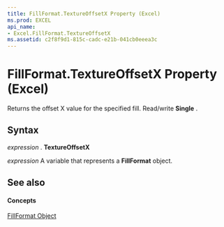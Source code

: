```yaml
---
title: FillFormat.TextureOffsetX Property (Excel)
ms.prod: EXCEL
api_name:
- Excel.FillFormat.TextureOffsetX
ms.assetid: c2f8f9d1-815c-cadc-e21b-041cb0eeea3c
---
```



# FillFormat.TextureOffsetX Property (Excel)

Returns the offset X value for the specified fill. Read/write  **Single** .


## Syntax

 _expression_ . **TextureOffsetX**

 _expression_ A variable that represents a **FillFormat** object.


## See also


#### Concepts


[FillFormat Object](fillformat-object-excel.md)

